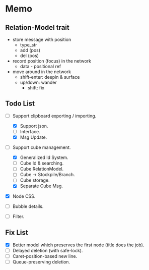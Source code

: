 # Memo

## Relation-Model trait
- store message with position
  - type_str
  - add (pos)
  - del (pos)
- record position (focus) in the network
  - data - positional ref
- move around in the network
  - shift-enter: deepin & surface
  - up/down: wander
    - shift: fix

## Todo List
- [ ] Support clipboard exporting / importing.
  - [x] Support json.
  - [ ] Interface.
  - [x] Msg Update.
- [ ] Support cube management.
  - [x] Generalized Id System.
  - [ ] Cube Id & searching.
  - [ ] Cube RelationModel.
  - [ ] Cube -> Stockpile/Branch.
  - [ ] Cube storage.
  - [x] Separate Cube Msg.
- [x] Node CSS.
- [ ] Bubble details.
- [ ] Filter.


## Fix List
- [x] Better model which preserves the first node (title does the job).
- [ ] Delayed deletion (with safe-lock).
- [ ] Caret-position-based new line.
- [ ] Queue-preserving deletion.

